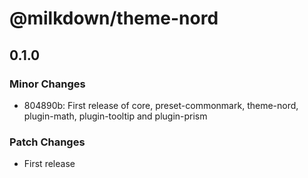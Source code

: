 # @milkdown/theme-nord

## 0.1.0
### Minor Changes

- 804890b: First release of core, preset-commonmark, theme-nord, plugin-math, plugin-tooltip and plugin-prism

### Patch Changes

- First release
